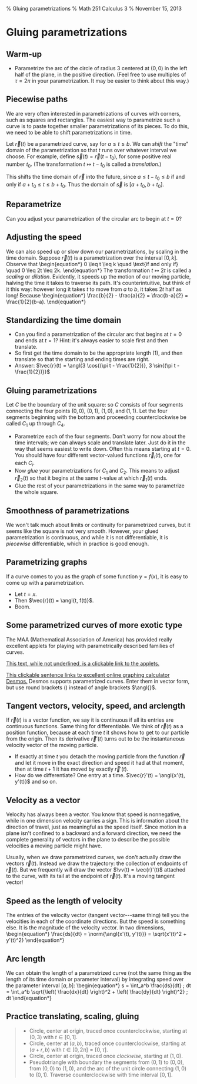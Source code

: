 % Gluing parametrizations
% Math 251 Calculus 3
% November 15, 2013

# Gluing parametrizations

## Warm-up

- Parametrize the arc of the circle of radius $3$ centered at $(0,0)$ in the left half of the plane, in the positive direction. (Feel free to use multiples of $\tau = 2\pi$ in your parametrization. It may be easier to think about this way.)

## Piecewise paths

We are very often interested in parametrizations of curves with corners, such as squares and rectangles. The easiest way to parametrize such a curve is to paste together smaller parametrizations of its pieces. To do this, we need to be able to shift parametrizations in time.

Let $\vec{r}(t)$ be a parametrized curve, say for $a \leq t \leq b$. We can *shift* the "time" domain of the parametrization so that $t$ runs over whatever interval we choose. For example, define $\vec{s}(t) = \vec{r}(t - t_0)$, for some positive real number $t_0$. (The transformation $t \mapsto t - t_0$ is called a *translation*.)

This shifts the time domain of $\vec{r}$ into the future, since $a \leq t - t_0 \leq b$ if and only if $a + t_0 \leq t \leq b + t_0$. Thus the domain of $\vec{s}$ is $[a + t_0, b+t_0]$.

## Reparametrize

Can you adjust your parametrization of the circular arc to begin at $t = 0$? 

## Adjusting the speed

We can also speed up or slow down our parametrizations, by scaling in the time domain. Suppose $\vec{r}(t)$ is a parametrization over the interval $[0, k]$. Observe that 
\begin{equation*}
    0 \leq t \leq k \quad \text{if and only if} \quad 0 \leq 2t \leq 2k.
\end{equation*}
The transformation $t \mapsto 2t$ is called a *scaling* or *dilation*. Evidently, it speeds up the motion of our moving particle, halving the time it takes to traverse its path. It's counterintuitive, but think of it this way: however long it takes $t$ to move from $a$ to $b$, it takes $2t$ half as long! Because
\begin{equation*}
    \frac{b}{2} - \frac{a}{2} = \frac{b-a}{2} = \frac{1}{2}(b-a).
\end{equation*}

## Standardizing the time domain

- Can you find a parametrization of the circular arc that begins at $t = 0$ and ends at $t = 1$? Hint: it's always easier to scale first and then translate. 
- So first get the time domain to be the appropriate length (1), and then translate so that the starting and ending times are right.
- Answer: $\vec{r}(t) = \angl{3 \cos{(\pi t - \frac{1}{2})}, 3 \sin{(\pi t - \frac{1}{2})}}$

## Gluing parametrizations

Let $C$ be the boundary of the unit square: so $C$ consists of four segments connecting the four points $(0,0)$, $(0,1)$, $(1,0)$, and $(1,1)$. Let the four segments beginning with the bottom and proceeding counterclockwise be called $C_1$ up through $C_4$.

- Parametrize each of the four segments. Don't worry for now about the time intervals; we can always scale and translate later. Just do it in the way that seems easiest to write down. Often this means starting at $t = 0$. You should have four different vector-valued functions $\vec{r}_i(t)$, one for each $C_i$.
- Now *glue* your parametrizations for $C_1$ and $C_2$. This means to adjust $\vec{r}_2(t)$ so that it begins at the same $t$-value at which $\vec{r}_1(t)$ ends.
- Glue the rest of your parametrizations in the same way to parametrize the whole square.

## Smoothness of parametrizations

We won't talk much about limits or continuity for parametrized curves, but it seems like the square is not very smooth. However, your glued parametrization is continuous, and while it is not differentiable, it is *piecewise* differentiable, which in practice is good enough.

## Parametrizing graphs

If a curve comes to you as the graph of some function $y = f(x)$, it is easy to come up with a parametrization. 

- Let $t = x$. 
- Then $\vec{r}(t) = \angl{t, f(t)}$. 
- Boom.

## Some parametrized curves of more exotic type

The MAA (Mathematical Association of America) has provided really excellent applets for playing with parametrically described families of curves.

[This text, while not underlined, is a clickable link to the applets.](http://www.maa.org/publications/periodicals/loci/resources/the-beauty-of-parametric-curves-the-applets)

[This clickable sentence links to excellent online graphing calculator Desmos.](http://www.desmos.com) Desmos supports parametrized curves. Enter them in vector form, but use round brackets $()$ instead of angle brackets $\angl{}$.

## Tangent vectors, velocity, speed, and arclength

If $\vec{r}(t)$ is a vector function, we say it is continuous if all its entries are continuous functions. Same thing for differentiable. We think of $\vec{r}(t)$ as a position function, because at each time $t$ it shows how to get to our particle from the origin. Then its derivative $\vec{r}'(t)$ turns out to be the instantaneous velocity vector of the moving particle.

- If exactly at time $t$ you detach the moving particle from the function $\vec{r}$ and let it move in the exact direction and speed it had at that moment, then at time $t+1$ it has moved by exactly $\vec{r}'(t)$.
- How do we differentiate? One entry at a time. $\vec{r}'(t) = \angl{x'(t), y'(t)}$ and so on.

## Velocity as a vector

Velocity has always been a vector. You know that speed is nonnegative, while in one dimension velocity carries a sign. This is information about the direction of travel, just as meaningful as the speed itself. Since motion in a plane isn't confined to a backward and a forward direction, we need the complete generality of vectors in the plane to describe the possible velocities a moving particle might have.

Usually, when we draw parametrized curves, we don't actually draw the vectors $\vec{r}(t)$. Instead we draw the trajectory: the collection of endpoints of $\vec{r}(t)$. But we frequently will draw the vector $\vv(t) = \vec{r}'(t)$ attached to the curve, with its tail at the endpoint of $\vec{r}(t)$. It's a moving tangent vector!

## Speed as the length of velocity

The entries of the velocity vector (tangent vector---same thing) tell you the velocities in each of the coordinate directions. But the speed is something else. It is the magnitude of the velocity vector. In two dimensions,
\begin{equation*}
    \frac{ds}{dt} = \norm{\angl{x'(t), y'(t)}} = \sqrt{x'(t)^2 + y'(t)^2}
\end{equation*}

## Arc length

We can obtain the length of a parametrized curve (not the same thing as the length of its time domain or parameter interval) by integrating speed over the parameter interval $[a,b]$:
\begin{equation*}
    s = \int_a^b \frac{ds}{dt} \; dt = \int_a^b \sqrt{\left( \frac{dx}{dt} \right)^2 + \left( \frac{dy}{dt} \right)^2} \; dt
\end{equation*}

## Practice translating, scaling, gluing

> - Circle, center at origin, traced once counterclockwise, starting at $(0,3)$ with $t \in [0,1]$.
> - Circle, center at $(a,b)$, traced once counterclockwise, starting at $(a+r, b)$ with $t \in [0, 2\pi] = [0, \tau]$.
> - Circle, center at origin, traced once *clockwise*, starting at $(1,0)$.
> - Pseudotriangle with boundary the segments from $(0,1)$ to $(0,0)$, from $(0,0)$ to $(1,0)$, and the arc of the unit circle connecting $(1,0)$ to $(0,1)$. Traverse counterclockwise with time interval $[0,1]$.
